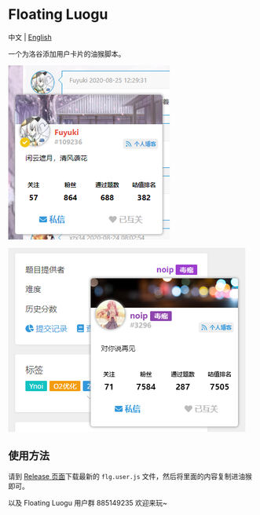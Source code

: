 # Floating Luogu

中文 | [English](./docs/README_en.md)

一个为洛谷添加用户卡片的油猴脚本。

![](./docs/images/1.png)

![](./docs/images/2.png)

## 使用方法

请到 [Release 页面](https://github.com/Nikaidou-Shinku/floating-luogu/releases)下载最新的 `flg.user.js` 文件，然后将里面的内容复制进油猴即可。

以及 Floating Luogu 用户群 885149235 欢迎来玩~
